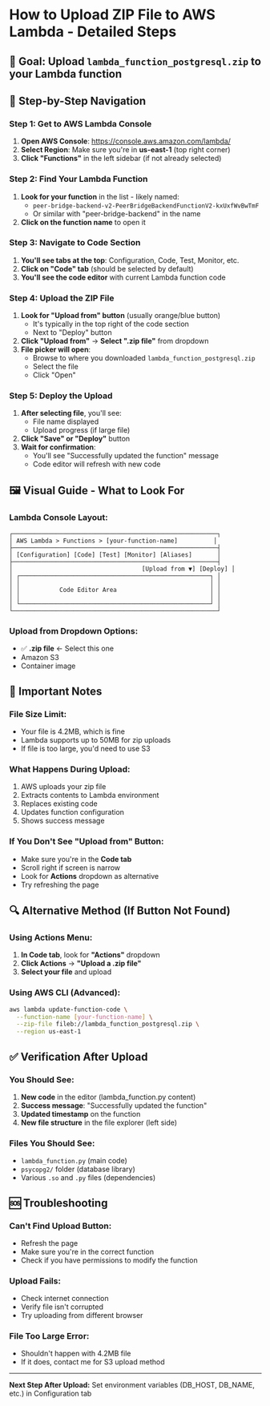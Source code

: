 # How to Upload ZIP File to AWS Lambda - Detailed Steps

## 🎯 Goal: Upload `lambda_function_postgresql.zip` to your Lambda function

## 📍 Step-by-Step Navigation

### **Step 1: Get to AWS Lambda Console**
1. **Open AWS Console**: https://console.aws.amazon.com/lambda/
2. **Select Region**: Make sure you're in **us-east-1** (top right corner)
3. **Click "Functions"** in the left sidebar (if not already selected)

### **Step 2: Find Your Lambda Function**
1. **Look for your function** in the list - likely named:
   - `peer-bridge-backend-v2-PeerBridgeBackendFunctionV2-kxUxfWvBwTmF`
   - Or similar with "peer-bridge-backend" in the name
2. **Click on the function name** to open it

### **Step 3: Navigate to Code Section**
1. **You'll see tabs at the top**: Configuration, Code, Test, Monitor, etc.
2. **Click on "Code" tab** (should be selected by default)
3. **You'll see the code editor** with current Lambda function code

### **Step 4: Upload the ZIP File**
1. **Look for "Upload from" button** (usually orange/blue button)
   - It's typically in the top right of the code section
   - Next to "Deploy" button
2. **Click "Upload from"** → **Select ".zip file"** from dropdown
3. **File picker will open**:
   - Browse to where you downloaded `lambda_function_postgresql.zip`
   - Select the file
   - Click "Open"

### **Step 5: Deploy the Upload**
1. **After selecting file**, you'll see:
   - File name displayed
   - Upload progress (if large file)
2. **Click "Save" or "Deploy"** button
3. **Wait for confirmation**:
   - You'll see "Successfully updated the function" message
   - Code editor will refresh with new code

## 🖼️ Visual Guide - What to Look For

### **Lambda Console Layout:**
```
┌─────────────────────────────────────────────────────────┐
│ AWS Lambda > Functions > [your-function-name]          │
├─────────────────────────────────────────────────────────┤
│ [Configuration] [Code] [Test] [Monitor] [Aliases]       │
├─────────────────────────────────────────────────────────┤
│                                    [Upload from ▼] [Deploy] │
│ ┌─────────────────────────────────────────────────────┐ │
│ │                                                     │ │
│ │           Code Editor Area                          │ │
│ │                                                     │ │
│ └─────────────────────────────────────────────────────┘ │
└─────────────────────────────────────────────────────────┘
```

### **Upload from Dropdown Options:**
- ✅ **.zip file** ← Select this one
- Amazon S3
- Container image

## 🚨 Important Notes

### **File Size Limit:**
- Your file is 4.2MB, which is fine
- Lambda supports up to 50MB for zip uploads
- If file is too large, you'd need to use S3

### **What Happens During Upload:**
1. AWS uploads your zip file
2. Extracts contents to Lambda environment
3. Replaces existing code
4. Updates function configuration
5. Shows success message

### **If You Don't See "Upload from" Button:**
- Make sure you're in the **Code tab**
- Scroll right if screen is narrow
- Look for **Actions** dropdown as alternative
- Try refreshing the page

## 🔍 Alternative Method (If Button Not Found)

### **Using Actions Menu:**
1. **In Code tab**, look for **"Actions"** dropdown
2. **Click Actions** → **"Upload a .zip file"**
3. **Select your file** and upload

### **Using AWS CLI (Advanced):**
```bash
aws lambda update-function-code \
  --function-name [your-function-name] \
  --zip-file fileb://lambda_function_postgresql.zip \
  --region us-east-1
```

## ✅ Verification After Upload

### **You Should See:**
1. **New code** in the editor (lambda_function.py content)
2. **Success message**: "Successfully updated the function"
3. **Updated timestamp** on the function
4. **New file structure** in the file explorer (left side)

### **Files You Should See:**
- `lambda_function.py` (main code)
- `psycopg2/` folder (database library)
- Various `.so` and `.py` files (dependencies)

## 🆘 Troubleshooting

### **Can't Find Upload Button:**
- Refresh the page
- Make sure you're in the correct function
- Check if you have permissions to modify the function

### **Upload Fails:**
- Check internet connection
- Verify file isn't corrupted
- Try uploading from different browser

### **File Too Large Error:**
- Shouldn't happen with 4.2MB file
- If it does, contact me for S3 upload method

---

**Next Step After Upload:** Set environment variables (DB_HOST, DB_NAME, etc.) in Configuration tab
